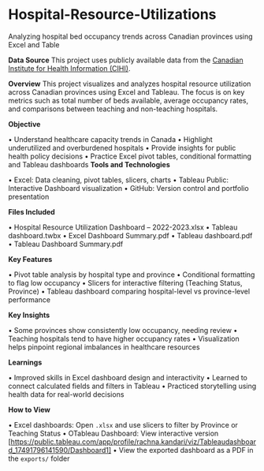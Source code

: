 # Hospital-Resource-Utilizations
Analyzing hospital bed occupancy trends across Canadian provinces using Excel and Table

**Data Source**
This project uses publicly available data from the [Canadian Institute for Health Information (CIHI)](https://www.cihi.ca/en/hospital-beds-staffed-and-in-operation-2022-2023).


**Overview**
This project visualizes and analyzes hospital resource utilization across Canadian provinces using Excel and Tableau. The focus is on key metrics such as total number of beds available, average occupancy rates, and comparisons between teaching and non-teaching hospitals.


**Objective**

•	Understand healthcare capacity trends in Canada
•	Highlight underutilized and overburdened hospitals
•	Provide insights for public health policy decisions
•	Practice Excel pivot tables, conditional formatting and Tableau dashboards
**Tools and Technologies**

•	Excel: Data cleaning, pivot tables, slicers, charts
•	Tableau Public: Interactive Dashboard visualization 
•	GitHub: Version control and portfolio presentation

**Files Included**

•	Hospital Resource Utilization Dashboard – 2022-2023.xlsx
•	Tableau dashboard.twbx
•	Excel Dashboard Summary.pdf
•	Tableau dashboard.pdf
•	Tableau Dashboard Summary.pdf

**Key Features**

•	Pivot table analysis by hospital type and province
•	Conditional formatting to flag low occupancy
•	Slicers for interactive filtering (Teaching Status, Province)
•	Tableau dashboard comparing hospital-level vs province-level performance

**Key Insights**

•	Some provinces show consistently low occupancy, needing review
•	Teaching hospitals tend to have higher occupancy rates
•	Visualization helps pinpoint regional imbalances in healthcare resources

**Learnings**

•	Improved skills in Excel dashboard design and interactivity
•	Learned to connect calculated fields and filters in Tableau
•	Practiced storytelling using health data for real-world decisions

**How to View**

•	Excel dashboards: Open `.xlsx` and use slicers to filter by Province or Teaching Status
•	OTableau Dashboard: View interactive version [https://public.tableau.com/app/profile/rachna.kandari/viz/Tableaudashboard_17491796141590/Dashboard1]
•	View the exported dashboard as a PDF in the `exports/` folder
